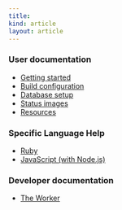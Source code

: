```yaml
---
title:
kind: article
layout: article
---
```

### User documentation

* <a href="/docs/user/getting-started/">Getting started</a>
* <a href="/docs/user/build-configuration/">Build configuration</a>
* <a href="/docs/user/database-setup/">Database setup</a>
* <a href="/docs/user/status-images/">Status images</a>
* <a href="/docs/user/resources/">Resources</a>

### Specific Language Help

* <a href="/docs/user/languages/ruby/">Ruby</a>
* <a href="/docs/user/languages/javascript-with-nodejs/">JavaScript (with Node.js)</a>

### Developer documentation

* <a href="/docs/dev/worker/">The Worker</a>
